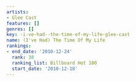 ```yaml
---
artists:
- Glee Cast
features: []
genres: []
key: -i-ve-had--the-time-of-my-life-glee-cast
name: (I've Had) The Time Of My Life
rankings:
- end_date: '2010-12-24'
  rank: 38
  ranking_list: Billboard Hot 100
  start_date: '2010-12-18'
---
```


